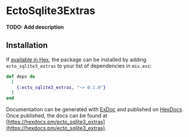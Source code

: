 # EctoSqlite3Extras

**TODO: Add description**

## Installation

If [available in Hex](https://hex.pm/docs/publish), the package can be installed
by adding `ecto_sqlite3_extras` to your list of dependencies in `mix.exs`:

```elixir
def deps do
  [
    {:ecto_sqlite3_extras, "~> 0.1.0"}
  ]
end
```

Documentation can be generated with [ExDoc](https://github.com/elixir-lang/ex_doc)
and published on [HexDocs](https://hexdocs.pm). Once published, the docs can
be found at [https://hexdocs.pm/ecto_sqlite3_extras](https://hexdocs.pm/ecto_sqlite3_extras).


